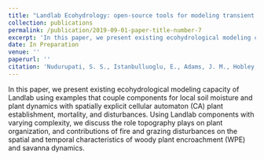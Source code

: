 ```yaml
---
title: "Landlab Ecohydrology: open-source tools for modeling transient ecosystems"
collection: publications
permalink: /publication/2019-09-01-paper-title-number-7
excerpt: 'In this paper, we present existing ecohydrological modeling capacity of Landlab using examples that couple components for local soil moisture and plant dynamics with spatially explicit cellular automaton (CA) plant establishment, mortality, and disturbances. Using Landlab components with varying complexity, we discuss the role topography plays on plant organization, and contributions of fire and grazing disturbances on the spatial and temporal characteristics of woody plant encroachment (WPE) and savanna dynamics.'
date: In Preparation
venue: ''
paperurl: ''
citation: 'Nudurupati, S. S., Istanbulluoglu, E., Adams, J. M., Hobley, D. E., Barnhart, K. R., Hutton, E. W., Gasparini, N. M., & Tucker, G. E. (In Prep). Landlab Ecohydrology: a set of open-source components and models to study the effects of climate and disturbance patterns on arid and semiarid ecosystems.'
---
```

In this paper, we present existing ecohydrological modeling capacity of Landlab using examples that couple components for local soil moisture and plant dynamics with spatially explicit cellular automaton (CA) plant establishment, mortality, and disturbances. Using Landlab components with varying complexity, we discuss the role topography plays on plant organization, and contributions of fire and grazing disturbances on the spatial and temporal characteristics of woody plant encroachment (WPE) and savanna dynamics.
